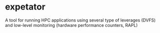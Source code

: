 # expetator

A tool for running HPC applications using several type of leverages (DVFS) and low-level monitoring (hardware performance counters, RAPL)



